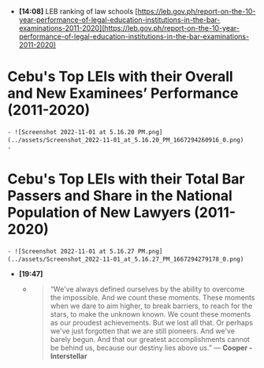 - **[14:08]**  LEB ranking of law schools [https://leb.gov.ph/report-on-the-10-year-performance-of-legal-education-institutions-in-the-bar-examinations-2011-2020](https://leb.gov.ph/report-on-the-10-year-performance-of-legal-education-institutions-in-the-bar-examinations-2011-2020)
# Cebu's Top LEIs with their Overall and New Examinees’ Performance (2011-2020)
	- ![Screenshot 2022-11-01 at 5.16.20 PM.png](../assets/Screenshot_2022-11-01_at_5.16.20_PM_1667294260916_0.png)
	-
# Cebu's Top LEIs with their Total Bar Passers and Share in the National Population of New Lawyers (2011-2020)
	- ![Screenshot 2022-11-01 at 5.16.27 PM.png](../assets/Screenshot_2022-11-01_at_5.16.27_PM_1667294279178_0.png)
- **[19:47]**
	- > “We've always defined ourselves by the ability to overcome the impossible. And we count these moments. These moments when we dare to aim higher, to break barriers, to reach for the stars, to make the unknown known. We count these moments as our proudest achievements. But we lost all that. Or perhaps we've just forgotten that we are still pioneers. And we've barely begun. And that our greatest accomplishments cannot be behind us, because our destiny lies above us.” ― **Cooper - Interstellar**